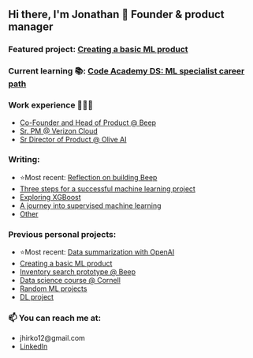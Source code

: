 ## Hi there, I'm Jonathan 🤙 Founder & product manager

### Featured project: <a href="https://github.com/shibby576/WineSite#readme" target="_blank">Creating a basic ML product</a>

### Current learning 📚: <a href='https://github.com/shibby576/code_academy_DS'>Code Academy DS: ML specialist career path</a>

### Work experience 👨🏻‍💻  
<ul>
  <li><a href="https://beepauto.com/" target="_blank">Co-Founder and Head of Product @ Beep</a></li>
  <li><a href="https://www.verizon.com/about/news/verizon-cloud-unlimited" target="_blank">Sr. PM @ Verizon Cloud</a></li>
  <li><a href="https://oliveai.com/" target="_blank">Sr Director of Product @ Olive AI</a></li>
</ul>

### Writing:
<ul>
  <li>⭐️Most recent: <a href="https://www.linkedin.com/pulse/reflection-my-time-building-beep-jonathan-hirko" target="_blank">Reflection on building Beep</a></li>
  <li><a href="https://medium.com/towards-data-science/three-steps-for-a-successful-machine-learning-project-baac098ba775" target="_blank">Three steps for a successful machine learning project</a></li>
  <li><a href="https://towardsdatascience.com/exploring-xgboost-4baf9ace0cf6" target="_blank">Exploring XGBoost</a></li>
  <li><a href="https://towardsdatascience.com/a-journey-into-supervised-machine-learning-f26f238b0477" target="_blank">A journey into supervised machine learning</a></li>
  <li><a href="https://medium.com/@jhirko12" target="_blank">Other</a></li>
</ul>

### Previous personal projects: 
<ul>
  <li>⭐️Most recent: <a href="https://github.com/shibby576/gpt_playground" target="_blank">Data summarization with OpenAI</a></li>
  <li><a href="https://github.com/shibby576/WineSite#readme" target="_blank">Creating a basic ML product</a></li>
  <li><a href="https://github.com/shibby576/Inventory_test" target="_blank">Inventory search prototype @ Beep</a></li>
  <li><a href="https://github.com/shibby576/wild_data_science" target="_blank">Data science course @ Cornell</a></li>
  <li><a href="https://github.com/shibby576/data_sandbox/tree/master/ML_Explore" target="_blank">Random ML projects</a></li>
  <li><a href="https://github.com/shibby576/data_sandbox/blob/master/DL_Explore/fake_hotel_reviews.ipynb" target="_blank">DL project</a></li>
</ul>

### 📫 You can reach me at: 
<ul>
  <li>jhirko12@gmail.com</li>
  <li><a href="https://www.linkedin.com/in/jonathanehirko/" target="_blank">LinkedIn</a></li>
</ul>


<!--
**shibby576/shibby576** is a ✨ _special_ ✨ repository because its `README.md` (this file) appears on your GitHub profile.

Here are some ideas to get you started:

- 🔭 I’m currently working on ...
- 🌱 I’m currently learning ...
- 👯 I’m looking to collaborate on ...
- 🤔 I’m looking for help with ...
- 💬 Ask me about ...
- 📫 How to reach me: ...
- 😄 Pronouns: ...
- ⚡ Fun fact: ...
-->
